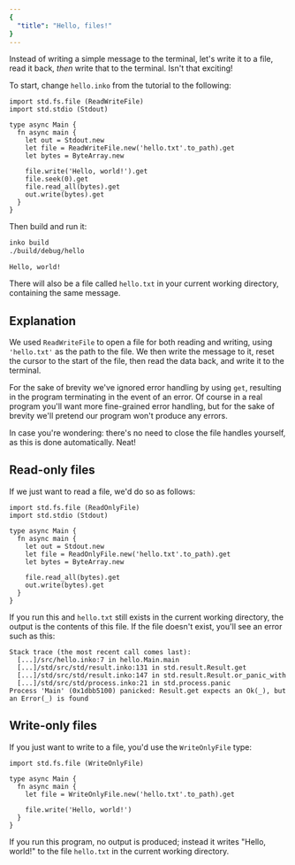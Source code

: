 ```yaml
---
{
  "title": "Hello, files!"
}
---
```


Instead of writing a simple message to the terminal, let's write it to a file,
read it back, _then_ write that to the terminal. Isn't that exciting!

To start, change `hello.inko` from the [](hello-world) tutorial to the
following:

```inko
import std.fs.file (ReadWriteFile)
import std.stdio (Stdout)

type async Main {
  fn async main {
    let out = Stdout.new
    let file = ReadWriteFile.new('hello.txt'.to_path).get
    let bytes = ByteArray.new

    file.write('Hello, world!').get
    file.seek(0).get
    file.read_all(bytes).get
    out.write(bytes).get
  }
}
```

Then build and run it:

```bash
inko build
./build/debug/hello
```

```
Hello, world!
```

There will also be a file called `hello.txt` in your current working directory,
containing the same message.

## Explanation

We used `ReadWriteFile` to open a file for both reading and writing, using
`'hello.txt'` as the path to the file. We then write the message to it, reset
the cursor to the start of the file, then read the data back, and write it to
the terminal.

For the sake of brevity we've ignored error handling by using `get`,
resulting in the program terminating in the event of an error. Of course in a
real program you'll want more fine-grained error handling, but for the sake of
brevity we'll pretend our program won't produce any errors.

In case you're wondering: there's no need to close the file handles yourself, as
this is done automatically. Neat!

## Read-only files

If we just want to read a file, we'd do so as follows:

```inko
import std.fs.file (ReadOnlyFile)
import std.stdio (Stdout)

type async Main {
  fn async main {
    let out = Stdout.new
    let file = ReadOnlyFile.new('hello.txt'.to_path).get
    let bytes = ByteArray.new

    file.read_all(bytes).get
    out.write(bytes).get
  }
}
```

If you run this and `hello.txt` still exists in the current working directory,
the output is the contents of this file. If the file doesn't exist, you'll see
an error such as this:

```
Stack trace (the most recent call comes last):
  [...]/src/hello.inko:7 in hello.Main.main
  [...]/std/src/std/result.inko:131 in std.result.Result.get
  [...]/std/src/std/result.inko:147 in std.result.Result.or_panic_with
  [...]/std/src/std/process.inko:21 in std.process.panic
Process 'Main' (0x1dbb5100) panicked: Result.get expects an Ok(_), but an Error(_) is found
```

## Write-only files

If you just want to write to a file, you'd use the `WriteOnlyFile` type:

```inko
import std.fs.file (WriteOnlyFile)

type async Main {
  fn async main {
    let file = WriteOnlyFile.new('hello.txt'.to_path).get

    file.write('Hello, world!')
  }
}
```

If you run this program, no output is produced; instead it writes "Hello,
world!" to the file `hello.txt` in the current working directory.
